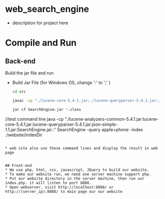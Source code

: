 # web_search_engine
* description for project here

# Compile and Run
## Back-end
Build the jar file  and run 

* Build Jar File (for Windows OS, change ':' to ';' )
  ```bash
  cd src

  javac -cp "./lucene-core-5.4.1.jar:./lucene-queryparser-5.4.1.jar:./lucene-analyzers-common-5.4.1.jar:./json-simple-1.1.jar:." *.java

  jar cf SearchEngine.jar *.class

 //test command line
 java -cp "./lucene-analyzers-common-5.4.1.jar:lucene-core-5.4.1.jar:lucene-queryparser-5.4.1.jar:json-simple-1.1.jar:SearchEngine.jar:." SearchEngine -query apple+phone -index ./website/indexDir

  ```

  * web site also use these command lines and display the result in web page


## Front-end
  * We use php, html, css, javascript, JQuery to build our website.
  * To make our website run, we need one server machine support php. 
  * Put our website directory in the server machine, then run our index.php. it will listen to port 8888.
  * Open webserver, visit http://localhost:8888/ or http://(server_ip):8888/ to main page our our website


